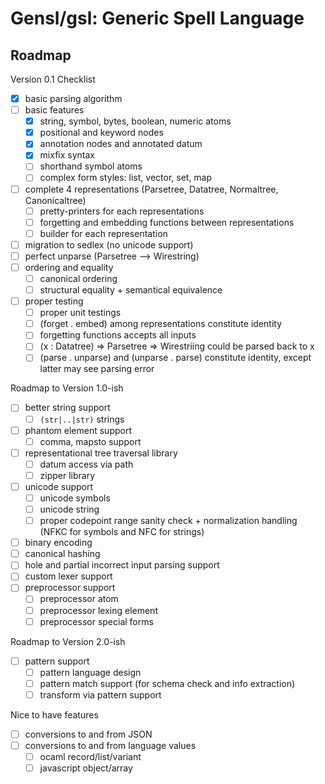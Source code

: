 # Gensl/gsl: Generic Spell Language

## Roadmap

Version 0.1 Checklist

- [x] basic parsing algorithm
- [ ] basic features
  - [x] string, symbol, bytes, boolean, numeric atoms
  - [x] positional and keyword nodes
  - [x] annotation nodes and annotated datum
  - [x] mixfix syntax
  - [ ] shorthand symbol atoms
  - [ ] complex form styles: list, vector, set, map
- [ ] complete 4 representations (Parsetree, Datatree, Normaltree, Canonicaltree)
  - [ ] pretty-printers for each representations
  - [ ] forgetting and embedding functions between representations
  - [ ] builder for each representation
- [ ] migration to sedlex (no unicode support)
- [ ] perfect unparse (Parsetree --> Wirestring)
- [ ] ordering and equality
  - [ ] canonical ordering
  - [ ] structural equality + semantical equivalence
- [ ] proper testing
  - [ ] proper unit testings
  - [ ] (forget . embed) among representations constitute identity
  - [ ] forgetting functions accepts all inputs
  - [ ] (x : Datatree) => Parsetree => Wirestriing could be parsed back to x
  - [ ] (parse . unparse) and (unparse . parse) constitute identity, except latter may see parsing error

Roadmap to Version 1.0-ish

- [ ] better string support
  - [ ] `(str|..|str)` strings
- [ ] phantom element support
  - [ ] comma, mapsto support
- [ ] representational tree traversal library
  - [ ] datum access via path
  - [ ] zipper library
- [ ] unicode support
  - [ ] unicode symbols
  - [ ] unicode string
  - [ ] proper codepoint range sanity check + normalization handling (NFKC for symbols and NFC for strings)
- [ ] binary encoding
- [ ] canonical hashing
- [ ] hole and partial incorrect input parsing support
- [ ] custom lexer support
- [ ] preprocessor support
  - [ ] preprocessor atom
  - [ ] preprocessor lexing element
  - [ ] preprocessor special forms

Roadmap to Version 2.0-ish

- [ ] pattern support
  - [ ] pattern language design
  - [ ] pattern match support (for schema check and info extraction)
  - [ ] transform via pattern support

Nice to have features

- [ ] conversions to and from JSON
- [ ] conversions to and from language values
  - [ ] ocaml record/list/variant
  - [ ] javascript object/array
